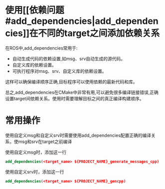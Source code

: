 # 使用[[依赖问题#add_dependencies|add_dependencies]]在不同的target之间添加依赖关系

在ROS中,add_dependencies常用于:

- 自动生成代码的依赖设置,如msg、srv自动生成的源代码。
- 自定义库的依赖设置。
- 可执行程序对msg、srv、自定义库的依赖设置。

这样可以确保编译顺序正确,目标程序可以使用依赖的最新代码和库。

总之,add_dependencies在CMake中非常有用,可以避免很多编译链接错误,正确设置target间依赖关系。使用时需要理解目标之间的真正编译构建顺序。

# 常用操作

使用自定义msg和自定义srv时需要使用add_dependencies配置正确的编译关系，使msg和srv在target之前编译

使用自定义msg时，添加这一行

```cmake
add_dependencies(<target_name> ${PROJECT_NAME}_generate_messages_cpp)
```

使用自定义srv时，添加这一行

```cmake
add_dependencies(<target_name> ${PROJECT_NAME}_gencpp)
```

